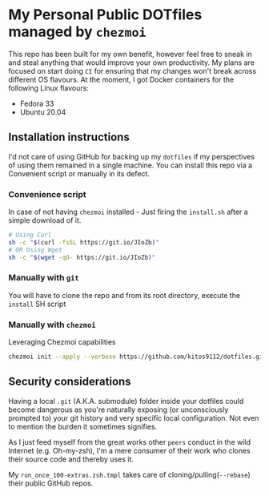 # My Personal Public DOTfiles managed by `chezmoi`

This repo has been built for my own benefit, however feel free to sneak in and steal anything that would improve your own productivity. My plans are focused on start doing `CI` for ensuring that my changes won't break across different OS flavours. At the moment, I got Docker containers for the following Linux flavours:

- Fedora 33
- Ubuntu 20.04

## Installation instructions

I'd not care of using GitHub for backing up my `dotfiles` if my perspectives of using them remained in a single machine.
You can install this repo via a Convenient script or manually in its defect.

### Convenience script

In case of not having `chezmoi` installed - Just firing the `install.sh` after a simple download of it.

```bash
# Using Curl
sh -c "$(curl -fsSL https://git.io/JIoZb)"
# OR Using Wget
sh -c "$(wget -qO- https://git.io/JIoZb)"
```

### Manually with `git`

You will have to clone the repo and from its root directory, execute the `install` SH script

### Manually with `chezmoi`

Leveraging Chezmoi capabilities

```bash
chezmoi init --apply --verbose https://github.com/kitos9112/dotfiles.git
```

## Security considerations

Having a local `.git` (A.K.A. submodule) folder inside your dotfiles could become dangerous as you're naturally exposing (or unconsciously prompted to) your git history and very specific local configuration. Not even to mention the burden it sometimes signifies.

As I just feed myself from the great works other `peers` conduct in the wild Internet (e.g. Oh-my-zsh), I'm a mere consumer of their work who clones their source code and thereby uses it. 

My `run_once_100-extras.zsh.tmpl` takes care of cloning/pulling(`--rebase`) their public GitHub repos.

